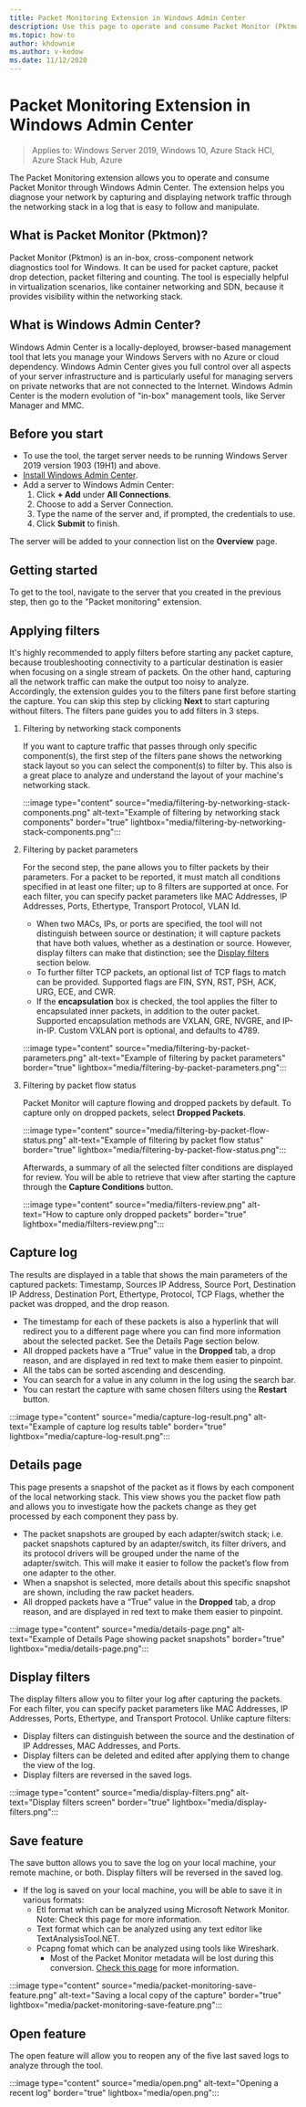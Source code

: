```yaml
---
title: Packet Monitoring Extension in Windows Admin Center
description: Use this page to operate and consume Packet Monitor (Pktmon) through Windows Admin Center.
ms.topic: how-to
author: khdownie
ms.author: v-kedow
ms.date: 11/12/2020
---
```


# Packet Monitoring Extension in Windows Admin Center

>Applies to: Windows Server 2019, Windows 10, Azure Stack HCI, Azure Stack Hub, Azure

The Packet Monitoring extension allows you to operate and consume Packet Monitor through Windows Admin Center. The extension helps you diagnose your network by capturing and displaying network traffic through the networking stack in a log that is easy to follow and manipulate.

## What is Packet Monitor (Pktmon)?
Packet Monitor (Pktmon) is an in-box, cross-component network diagnostics tool for Windows. It can be used for packet capture, packet drop detection, packet filtering and counting. The tool is especially helpful in virtualization scenarios, like container networking and SDN, because it provides visibility within the networking stack.

## What is Windows Admin Center?
Windows Admin Center is a locally-deployed, browser-based management tool that lets you manage your Windows Servers with no Azure or cloud dependency. Windows Admin Center gives you full control over all aspects of your server infrastructure and is particularly useful for managing servers on private networks that are not connected to the Internet. Windows Admin Center is the modern evolution of "in-box" management tools, like Server Manager and MMC.

## Before you start
- To use the tool, the target server needs to be running Windows Server 2019 version 1903 (19H1) and above.
- [Install Windows Admin Center](../../../manage/windows-admin-center/deploy/install.md).
- Add a server to Windows Admin Center:
  1. Click **+ Add** under **All Connections**.
  2. Choose to add a Server Connection.
  3. Type the name of the server and, if prompted, the credentials to use.
  4. Click **Submit** to finish.

The server will be added to your connection list on the **Overview** page.

## Getting started

To get to the tool, navigate to the server that you created in the previous step, then go to the "Packet monitoring" extension.

## Applying filters

It's highly recommended to apply filters before starting any packet capture, because troubleshooting connectivity to a particular destination is easier when focusing on a single stream of packets. On the other hand, capturing all the network traffic can make the output too noisy to analyze. Accordingly, the extension guides you to the filters pane first before starting the capture. You can skip this step by clicking **Next** to start capturing without filters. The filters pane guides you to add filters in 3 steps.

1. Filtering by networking stack components

   If you want to capture traffic that passes through only specific component(s), the first step of the filters pane shows the networking stack layout so you can select the component(s) to filter by. This also is a great place to analyze and understand the layout of your machine's networking stack.

   :::image type="content" source="media/filtering-by-networking-stack-components.png" alt-text="Example of filtering by networking stack components" border="true" lightbox="media/filtering-by-networking-stack-components.png":::

2. Filtering by packet parameters

   For the second step, the pane allows you to filter packets by their parameters. For a packet to be reported, it must match all conditions specified in at least one filter; up to 8 filters are supported at once. For each filter, you can specify packet parameters like MAC Addresses, IP Addresses, Ports, Ethertype, Transport Protocol, VLAN Id.

   - When two MACs, IPs, or ports are specified, the tool will not distinguish between source or destination; it will capture packets that have both values, whether as a destination or source. However, display filters can make that distinction; see the [Display filters](#display-filters) section below.
   - To further filter TCP packets, an optional list of TCP flags to match can be provided. Supported flags are FIN, SYN, RST, PSH, ACK, URG, ECE, and CWR.
   - If the **encapsulation** box is checked, the tool applies the filter to encapsulated inner packets, in addition to the outer packet. Supported encapsulation methods are VXLAN, GRE, NVGRE, and IP-in-IP. Custom VXLAN port is optional, and defaults to 4789.

   :::image type="content" source="media/filtering-by-packet-parameters.png" alt-text="Example of filtering by packet parameters" border="true" lightbox="media/filtering-by-packet-parameters.png":::

3. Filtering by packet flow status

   Packet Monitor will capture flowing and dropped packets by default. To capture only on dropped packets, select **Dropped Packets**.

   :::image type="content" source="media/filtering-by-packet-flow-status.png" alt-text="Example of filtering by packet flow status" border="true" lightbox="media/filtering-by-packet-flow-status.png":::

   Afterwards, a summary of all the selected filter conditions are displayed for review. You will be able to retrieve that view after starting the capture through the **Capture Conditions** button.

   :::image type="content" source="media/filters-review.png" alt-text="How to capture only dropped packets" border="true" lightbox="media/filters-review.png":::

## Capture log

The results are displayed in a table that shows the main parameters of the captured packets: Timestamp, Sources IP Address, Source Port, Destination IP Address, Destination Port, Ethertype, Protocol, TCP Flags, whether the packet was dropped, and the drop reason.

   - The timestamp for each of these packets is also a hyperlink that will redirect you to a different page where you can find more information about the selected packet. See the Details Page section below.
   - All dropped packets have a “True” value in the **Dropped** tab, a drop reason, and are displayed in red text to make them easier to pinpoint.
   - All the tabs can be sorted ascending and descending.
   - You can search for a value in any column in the log using the search bar.
   - You can restart the capture with same chosen filters using the **Restart** button.

   :::image type="content" source="media/capture-log-result.png" alt-text="Example of capture log results table" border="true" lightbox="media/capture-log-result.png":::

## Details page

This page presents a snapshot of the packet as it flows by each component of the local networking stack. This view shows you the packet flow path and allows you to investigate how the packets change as they get processed by each component they pass by.

   - The packet snapshots are grouped by each adapter/switch stack; i.e. packet snapshots captured by an adapter/switch, its filter drivers, and its protocol drivers will be grouped under the name of the adapter/switch. This will make it easier to follow the packet’s flow from one adapter to the other.
   - When a snapshot is selected, more details about this specific snapshot are shown, including the raw packet headers.
   - All dropped packets have a “True” value in the **Dropped** tab, a drop reason, and are displayed in red text to make them easier to pinpoint.

   :::image type="content" source="media/details-page.png" alt-text="Example of Details Page showing packet snapshots" border="true" lightbox="media/details-page.png":::

## Display filters

The display filters allow you to filter your log after capturing the packets. For each filter, you can specify packet parameters like MAC Addresses, IP Addresses, Ports, Ethertype, and Transport Protocol. Unlike capture filters:

   - Display filters can distinguish between the source and the destination of IP Addresses, MAC Addresses, and Ports.
   - Display filters can be deleted and edited after applying them to change the view of the log.
   - Display filters are reversed in the saved logs.

   :::image type="content" source="media/display-filters.png" alt-text="Display filters screen" border="true" lightbox="media/display-filters.png":::

## Save feature

The save button allows you to save the log on your local machine, your remote machine, or both. Display filters will be reversed in the saved log.

   - If the log is saved on your local machine, you will be able to save it in various formats:
      - Etl format which can be analyzed using Microsoft Network Monitor. Note: Check this page for more information.
      - Text format which can be analyzed using any text editor like TextAnalysisTool.NET.
      - Pcapng fomat which can be analyzed using tools like Wireshark.
         - Most of the Packet Monitor metadata will be lost during this conversion. [Check this page](pktmon-pcapng-support.md) for more information.

   :::image type="content" source="media/packet-monitoring-save-feature.png" alt-text="Saving a local copy of the capture" border="true" lightbox="media/packet-monitoring-save-feature.png":::

## Open feature

The open feature will allow you to reopen any of the five last saved logs to analyze through the tool.

   :::image type="content" source="media/open.png" alt-text="Opening a recent log" border="true" lightbox="media/open.png":::